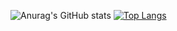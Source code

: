 ![Anurag's GitHub stats](https://github-readme-stats.vercel.app/api?username=MateusJensen&count_private=true&show_icons=true&theme=darc)
[![Top Langs](https://github-readme-stats.vercel.app/api/top-langs/?username=MateusJensen&layout=compact)](https://github.com/MateusJensen/github-readme-stats)
